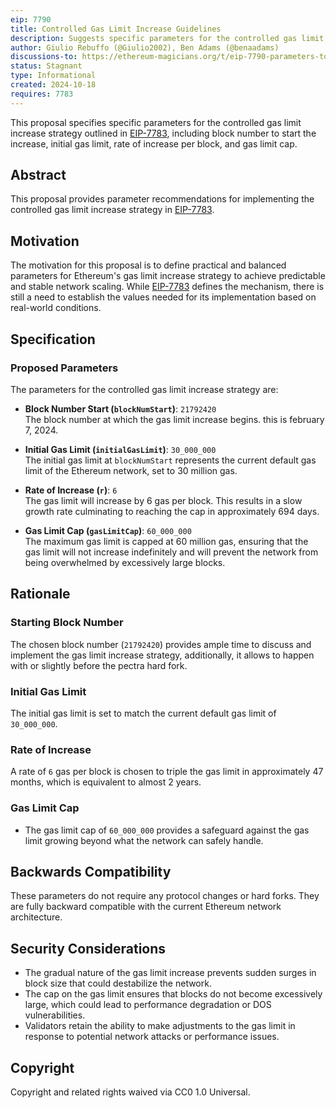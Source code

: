 ```yaml
---
eip: 7790
title: Controlled Gas Limit Increase Guidelines
description: Suggests specific parameters for the controlled gas limit increase strategy introduced.
author: Giulio Rebuffo (@Giulio2002), Ben Adams (@benaadams)
discussions-to: https://ethereum-magicians.org/t/eip-7790-parameters-to-increase-the-gas-limit/21435
status: Stagnant
type: Informational
created: 2024-10-18
requires: 7783
---
```


This proposal specifies specific parameters for the controlled gas limit increase strategy outlined in [EIP-7783](./eip-7783.md), including block number to start the increase, initial gas limit, rate of increase per block, and gas limit cap.

## **Abstract**

This proposal provides parameter recommendations for implementing the controlled gas limit increase strategy in [EIP-7783](./eip-7783.md).

## **Motivation**

The motivation for this proposal is to define practical and balanced parameters for Ethereum's gas limit increase strategy to achieve predictable and stable network scaling. While [EIP-7783](./eip-7783.md) defines the mechanism, there is still a need to establish the values needed for its implementation based on real-world conditions.

## **Specification**

### **Proposed Parameters**

The parameters for the controlled gas limit increase strategy are:

- **Block Number Start (`blockNumStart`)**: `21792420`  
  The block number at which the gas limit increase begins. this is february 7, 2024.
  
- **Initial Gas Limit (`initialGasLimit`)**: `30_000_000`  
  The initial gas limit at `blockNumStart` represents the current default gas limit of the Ethereum network, set to 30 million gas.

- **Rate of Increase (`r`)**: `6`  
  The gas limit will increase by 6 gas per block. This results in a slow growth rate culminating to reaching the cap in approximately 694 days.

- **Gas Limit Cap (`gasLimitCap`)**: `60_000_000`  
  The maximum gas limit is capped at 60 million gas, ensuring that the gas limit will not increase indefinitely and will prevent the network from being overwhelmed by excessively large blocks.

## **Rationale**

### **Starting Block Number**

The chosen block number (`21792420`) provides ample time to discuss and implement the gas limit increase strategy, additionally, it allows to happen with or slightly before the pectra hard fork.
  
### **Initial Gas Limit**

The initial gas limit is set to match the current default gas limit of `30_000_000`.
  
### **Rate of Increase**

A rate of `6` gas per block is chosen to triple the gas limit in approximately 47 months, which is equivalent to almost 2 years.

### **Gas Limit Cap**

- The gas limit cap of `60_000_000` provides a safeguard against the gas limit growing beyond what the network can safely handle.

## **Backwards Compatibility**

These parameters do not require any protocol changes or hard forks. They are fully backward compatible with the current Ethereum network architecture.

## **Security Considerations**

- The gradual nature of the gas limit increase prevents sudden surges in block size that could destabilize the network.
- The cap on the gas limit ensures that blocks do not become excessively large, which could lead to performance degradation or DOS vulnerabilities.
- Validators retain the ability to make adjustments to the gas limit in response to potential network attacks or performance issues.

## **Copyright**

Copyright and related rights waived via CC0 1.0 Universal.

